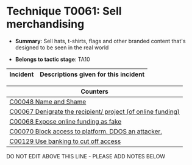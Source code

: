 # Technique T0061: Sell merchandising

* **Summary**: Sell hats, t-shirts, flags and other branded content that's designed to be seen in the real world

* **Belongs to tactic stage**: TA10


| Incident | Descriptions given for this incident |
| -------- | -------------------- |



| Counters |
| -------- |
| [C00048 Name and Shame](../counters/C00048.md) |
| [C00067 Denigrate the recipient/ project (of online funding)](../counters/C00067.md) |
| [C00068 Expose online funding as fake](../counters/C00068.md) |
| [C00070 Block access to platform. DDOS an attacker.](../counters/C00070.md) |
| [C00129 Use banking to cut off access ](../counters/C00129.md) |


DO NOT EDIT ABOVE THIS LINE - PLEASE ADD NOTES BELOW